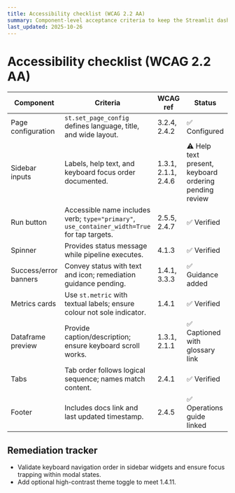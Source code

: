 ```yaml
---
title: Accessibility checklist (WCAG 2.2 AA)
summary: Component-level acceptance criteria to keep the Streamlit dashboard WCAG 2.2 AA compliant.
last_updated: 2025-10-26
---
```


# Accessibility checklist (WCAG 2.2 AA)

| Component             | Criteria                                                                                     | WCAG ref            | Status                                                 | Evidence                                              |
| --------------------- | -------------------------------------------------------------------------------------------- | ------------------- | ------------------------------------------------------ | ----------------------------------------------------- |
| Page configuration    | `st.set_page_config` defines language, title, and wide layout.                               | 3.2.4, 2.4.2        | ✅ Configured                                          | `src/hotpass/dashboard.py` lines 41-46                |
| Sidebar inputs        | Labels, help text, and keyboard focus order documented.                                      | 1.3.1, 2.1.1, 2.4.6 | ⚠️ Help text present, keyboard ordering pending review | `tests/accessibility/test_dashboard_accessibility.py` |
| Run button            | Accessible name includes verb; `type="primary"`, `use_container_width=True` for tap targets. | 2.5.5, 2.4.7        | ✅ Verified                                            | Accessibility tests                                   |
| Spinner               | Provides status message while pipeline executes.                                             | 4.1.3               | ✅ Verified                                            | `src/hotpass/dashboard.py`                            |
| Success/error banners | Convey status with text and icon; remediation guidance pending.                              | 1.4.1, 3.3.3        | ✅ Guidance added                                      | `tests/test_dashboard.py::test_dashboard_main_runs_pipeline_and_persists_history` |
| Metrics cards         | Use `st.metric` with textual labels; ensure colour not sole indicator.                       | 1.4.1               | ✅ Verified                                            | Manual review                                         |
| Dataframe preview     | Provide caption/description; ensure keyboard scroll works.                                   | 1.3.1, 2.1.1        | ✅ Captioned with glossary link                        | `tests/test_dashboard.py::test_dashboard_main_runs_pipeline_and_persists_history` |
| Tabs                  | Tab order follows logical sequence; names match content.                                     | 2.4.1               | ✅ Verified                                            | Accessibility tests                                   |
| Footer                | Includes docs link and last updated timestamp.                                               | 2.4.5             | ✅ Operations guide linked                             | `tests/test_dashboard.py::test_dashboard_main_runs_pipeline_and_persists_history` |

## Remediation tracker

- Validate keyboard navigation order in sidebar widgets and ensure focus trapping within modal states.
- Add optional high-contrast theme toggle to meet 1.4.11.
